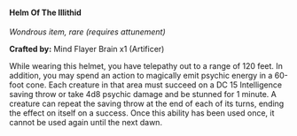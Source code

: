 #### Helm Of The Illithid
_Wondrous item, rare (requires attunement)_

**Crafted by:** Mind Flayer Brain x1 (Artificer)

While wearing this helmet, you have telepathy out to a range of 120 feet. In addition, you may spend an action to magically emit psychic energy in a 60-foot cone. Each creature in that area must succeed on a DC 15 Intelligence saving throw or take 4d8 psychic damage and be stunned for 1 minute. A creature can repeat the saving throw at the end of each of its turns, ending the effect on itself on a success. Once this ability has been used once, it cannot be used again until the next dawn.